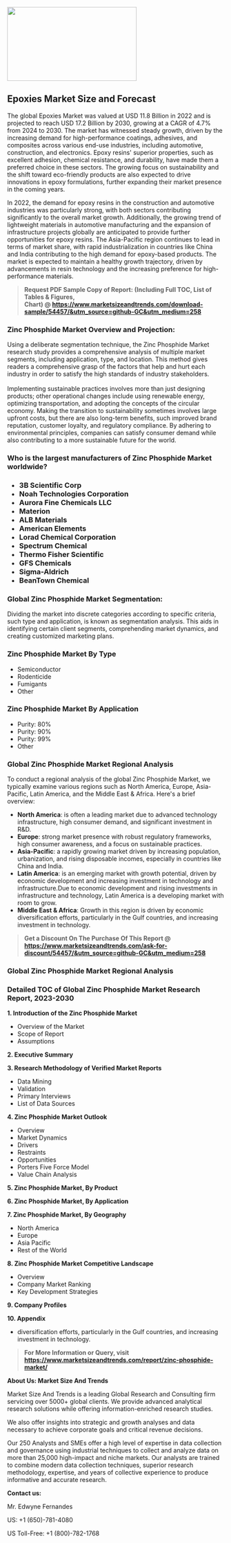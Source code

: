 <p><img class="alignnone size-medium wp-image-20088" src="https://ffe5etoiles.com/wp-content/uploads/2024/12/MST1-300x171.png" alt="" width="300" height="171" /></p><h2>Epoxies Market Size and Forecast</h2><p>The global Epoxies Market was valued at USD 11.8 Billion in 2022 and is projected to reach USD 17.2 Billion by 2030, growing at a CAGR of 4.7% from 2024 to 2030. The market has witnessed steady growth, driven by the increasing demand for high-performance coatings, adhesives, and composites across various end-use industries, including automotive, construction, and electronics. Epoxy resins' superior properties, such as excellent adhesion, chemical resistance, and durability, have made them a preferred choice in these sectors. The growing focus on sustainability and the shift toward eco-friendly products are also expected to drive innovations in epoxy formulations, further expanding their market presence in the coming years.</p><p>In 2022, the demand for epoxy resins in the construction and automotive industries was particularly strong, with both sectors contributing significantly to the overall market growth. Additionally, the growing trend of lightweight materials in automotive manufacturing and the expansion of infrastructure projects globally are anticipated to provide further opportunities for epoxy resins. The Asia-Pacific region continues to lead in terms of market share, with rapid industrialization in countries like China and India contributing to the high demand for epoxy-based products. The market is expected to maintain a healthy growth trajectory, driven by advancements in resin technology and the increasing preference for high-performance materials.</p></p><blockquote id="" class=""><strong>Request PDF Sample Copy of Report: (Including Full TOC, List of Tables &amp; Figures, Chart)&nbsp;@&nbsp;<strong><a href="https://www.marketsizeandtrends.com/download-sample/54457/&utm_source=github-GC&utm_medium=258" target="_blank">https://www.marketsizeandtrends.com/download-sample/54457/&utm_source=github-GC&utm_medium=258</a></strong></strong></blockquote><h3 id="" class="">Zinc Phosphide Market&nbsp;Overview and Projection:</h3><p id="" class="">Using a deliberate segmentation technique, the Zinc Phosphide Market research study provides a comprehensive analysis of multiple market segments, including application, type, and location. This method gives readers a comprehensive grasp of the factors that help and hurt each industry in order to satisfy the high standards of industry stakeholders. <br /> <br />Implementing sustainable practices involves more than just designing products; other operational changes include using renewable energy, optimizing transportation, and adopting the concepts of the circular economy. Making the transition to sustainability sometimes involves large upfront costs, but there are also long-term benefits, such improved brand reputation, customer loyalty, and regulatory compliance. By adhering to environmental principles, companies can satisfy consumer demand while also contributing to a more sustainable future for the world.</p><h3 id="" class="">Who is the largest manufacturers of&nbsp;Zinc Phosphide Market worldwide?</h3><h3 class=""><p><ul><li>3B Scientific Corp </li><li> Noah Technologies Corporation </li><li> Aurora Fine Chemicals LLC </li><li> Materion </li><li> ALB Materials </li><li> American Elements </li><li> Lorad Chemical Corporation </li><li> Spectrum Chemical </li><li> Thermo Fisher Scientific </li><li> GFS Chemicals </li><li> Sigma-Aldrich </li><li> BeanTown Chemical</li></ul></p></h3><h3 id="" class="">Global&nbsp;Zinc Phosphide Market Segmentation:</h3><p id="" class="">Dividing the market into discrete categories according to specific criteria, such type and application, is known as segmentation analysis. This aids in identifying certain client segments, comprehending market dynamics, and creating customized marketing plans.</p><h3 id="" class="">Zinc Phosphide Market&nbsp;By Type</h3><p><p><ul><li>Semiconductor</li><li> Rodenticide</li><li> Fumigants</li><li> Other</p></li></ul></p></p><h3 id="" class="">Zinc Phosphide Market&nbsp;By Application</h3><p class=""><p><ul><li>Purity: 80%</li><li> Purity: 90%</li><li> Purity: 99%</li><li> Other</li></ul></p></p><h3 id="" class="">Global Zinc Phosphide Market Regional Analysis</h3><p id="" class="">To conduct a regional analysis of the global Zinc Phosphide Market, we typically examine various regions such as North America, Europe, Asia-Pacific, Latin America, and the Middle East &amp; Africa. Here's a brief overview:</p><ul><li><strong>North America</strong>: is often a leading market due to advanced technology infrastructure, high consumer demand, and significant investment in R&amp;D.</li><li><strong>Europe</strong>: strong market presence with robust regulatory frameworks, high consumer awareness, and a focus on sustainable practices.</li><li><strong>Asia-Pacific</strong>: a rapidly growing market driven by increasing population, urbanization, and rising disposable incomes, especially in countries like China and India.</li><li><strong>Latin America</strong>: is an emerging market with growth potential, driven by economic development and increasing investment in technology and infrastructure.Due to economic development and rising investments in infrastructure and technology, Latin America is a developing market with room to grow.</li><li><strong>Middle East &amp; Africa</strong>: Growth in this region is driven by economic diversification efforts, particularly in the Gulf countries, and increasing investment in technology.</li></ul><blockquote id="" class=""><strong>Get a Discount On The Purchase Of This Report @ <strong><a href="https://www.marketsizeandtrends.com/ask-for-discount/54457/&utm_source=github-GC&utm_medium=258" target="_blank">https://www.marketsizeandtrends.com/ask-for-discount/54457/&utm_source=github-GC&utm_medium=258</a></strong></strong></blockquote><h3 id="" class="">Global Zinc Phosphide Market Regional Analysis</h3><h3 id="" class="">Detailed TOC of Global Zinc Phosphide Market Research Report, 2023-2030</h3><p id="" class=""><strong>1. Introduction of the Zinc Phosphide Market</strong></p><ul><li>Overview of the Market</li><li>Scope of Report</li><li>Assumptions</li></ul><p id="" class=""><strong>2. Executive Summary</strong></p><p id="" class=""><strong>3. Research Methodology of Verified Market Reports</strong></p><ul><li>Data Mining</li><li>Validation</li><li>Primary Interviews</li><li>List of Data Sources</li></ul><p id="" class=""><strong>4. Zinc Phosphide Market Outlook</strong></p><ul><li>Overview</li><li>Market Dynamics</li><li>Drivers</li><li>Restraints</li><li>Opportunities</li><li>Porters Five Force Model</li><li>Value Chain Analysis</li></ul><p id="" class=""><strong>5. Zinc Phosphide Market, By Product</strong></p><p id="" class=""><strong>6. Zinc Phosphide Market, By Application</strong></p><p id="" class=""><strong>7. Zinc Phosphide Market, By Geography</strong></p><ul><li>North America</li><li>Europe</li><li>Asia Pacific</li><li>Rest of the World</li></ul><p id="" class=""><strong>8. Zinc Phosphide Market Competitive Landscape</strong></p><ul><li>Overview</li><li>Company Market Ranking</li><li>Key Development Strategies</li></ul><p id="" class=""><strong>9. Company Profiles</strong></p><p id="" class=""><strong>10. Appendix</strong></p><ul><li>diversification efforts, particularly in the Gulf countries, and increasing investment in technology.</li></ul><blockquote id="" class=""><strong>For More Information or Query, visit <strong><strong><a href="https://www.marketsizeandtrends.com/report/zinc-phosphide-market/" target="_blank">https://www.marketsizeandtrends.com/report/zinc-phosphide-market/</a></strong></strong></strong></blockquote><p id="" class=""><strong>About Us: Market Size And Trends</strong></p><p id="" class="">Market Size And Trends is a leading Global Research and Consulting firm servicing over 5000+ global clients. We provide advanced analytical research solutions while offering information-enriched research studies.</p><p id="" class="">We also offer insights into strategic and growth analyses and data necessary to achieve corporate goals and critical revenue decisions.</p><p id="" class="">Our 250 Analysts and SMEs offer a high level of expertise in data collection and governance using industrial techniques to collect and analyze data on more than 25,000 high-impact and niche markets. Our analysts are trained to combine modern data collection techniques, superior research methodology, expertise, and years of collective experience to produce informative and accurate research.</p><p id="" class=""><strong>Contact us:</strong></p><p id="" class="">Mr. Edwyne Fernandes</p><p id="" class="">US: +1 (650)-781-4080</p><p id="" class="">US Toll-Free: +1 (800)-782-1768</p>
